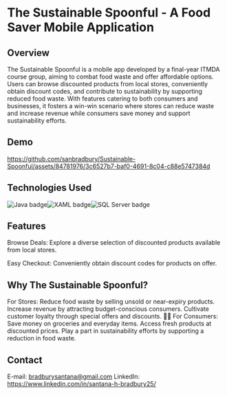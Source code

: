 # The Sustainable Spoonful - A Food Saver Mobile Application

## Overview
The Sustainable Spoonful is a mobile app developed by a final-year ITMDA course group, aiming to combat food waste and offer affordable options. 
Users can browse discounted products from local stores, conveniently obtain discount codes, and contribute to sustainability by supporting reduced food waste. 
With features catering to both consumers and businesses, it fosters a win-win scenario where stores can reduce waste and increase revenue while consumers save money and support sustainability efforts.

## Demo
https://github.com/sanbradbury/Sustainable-Spoonful/assets/84781976/3c6527b7-baf0-4691-8c04-c88e5747384d

## Technologies Used
![Java badge](https://img.shields.io/badge/Java-ED8B00?style=for-the-badge&logo=java&logoColor=white)![XAML badge](https://img.shields.io/badge/-XAML-0C54C2?logo=XAML&logoColor=white&style=flat)![SQL Server badge](https://img.shields.io/badge/-MicrosoftSQLServer-CC2927?logo=microsoftsqlserver&logoColor=white&style=flat)

## Features
Browse Deals: Explore a diverse selection of discounted products available from local stores.

Easy Checkout: Conveniently obtain discount codes for products on offer.

## Why The Sustainable Spoonful?
For Stores:
Reduce food waste by selling unsold or near-expiry products.
Increase revenue by attracting budget-conscious consumers.
Cultivate customer loyalty through special offers and discounts. 💸🛒
For Consumers:
Save money on groceries and everyday items.
Access fresh products at discounted prices.
Play a part in sustainability efforts by supporting a reduction in food waste.

## Contact
E-mail: bradburysantana@gmail.com
LinkedIn: https://www.linkedin.com/in/santana-h-bradbury25/
